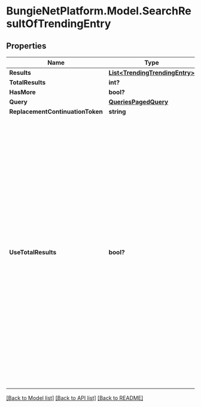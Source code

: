 # BungieNetPlatform.Model.SearchResultOfTrendingEntry
## Properties

Name | Type | Description | Notes
------------ | ------------- | ------------- | -------------
**Results** | [**List&lt;TrendingTrendingEntry&gt;**](TrendingTrendingEntry.md) |  | [optional] 
**TotalResults** | **int?** |  | [optional] 
**HasMore** | **bool?** |  | [optional] 
**Query** | [**QueriesPagedQuery**](QueriesPagedQuery.md) |  | [optional] 
**ReplacementContinuationToken** | **string** |  | [optional] 
**UseTotalResults** | **bool?** | If useTotalResults is true, then totalResults represents an accurate count.  If False, it does not, and may be estimated/only the size of the current page.  Either way, you should probably always only trust hasMore.  This is a long-held historical throwback to when we used to do paging with known total results. Those queries toasted our database, and we were left to hastily alter our endpoints and create backward- compatible shims, of which useTotalResults is one. | [optional] 

[[Back to Model list]](../README.md#documentation-for-models) [[Back to API list]](../README.md#documentation-for-api-endpoints) [[Back to README]](../README.md)

